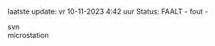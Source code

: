 laatste update: 
vr 10-11-2023  4:42   uur 
Status: FAALT - fout - 
<div class="service R">svn</div><div class="service R">microstation</div>